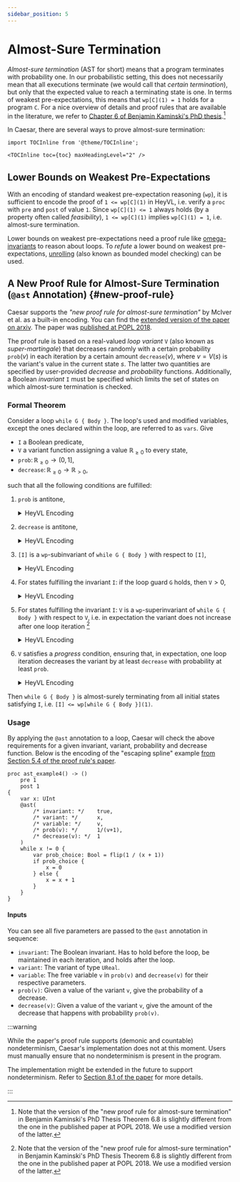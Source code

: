 ```yaml
---
sidebar_position: 5
---
```


# Almost-Sure Termination

_Almost-sure termination_ (AST for short) means that a program terminates with probability one.
In our probabilistic setting, this does not necessarily mean that all executions terminate (we would call that _certain termination_), but only that the expected value to reach a terminating state is one.
In terms of weakest pre-expectations, this means that `wp[C](1) = 1` holds for a program `C`.
For a nice overview of details and proof rules that are available in the literature, we refer to [Chapter 6 of Benjamin Kaminski's PhD thesis](https://publications.rwth-aachen.de/record/755408/files/755408.pdf#page=139).[^1]

In Caesar, there are several ways to prove almost-sure termination:

```mdx-code-block
import TOCInline from '@theme/TOCInline';

<TOCInline toc={toc} maxHeadingLevel="2" />
```

## Lower Bounds on Weakest Pre-Expectations

With an encoding of standard weakest pre-expectation reasoning (`wp`), it is sufficient to encode the proof of `1 <= wp[C](1)` in HeyVL, i.e. verify a `proc` with `pre` and `post` of value `1`.
Since `wp[C](1) <= 1` always holds (by a property often called _feasibility_), `1 <= wp[C](1)` implies `wp[C](1) = 1`, i.e. almost-sure termination.

Lower bounds on weakest pre-expectations need a proof rule like [omega-invariants](./omega-invariants.md) to reason about loops.
To _refute_ a lower bound on weakest pre-expectations, [unrolling](./unrolling.md) (also known as bounded model checking) can be used.

## A New Proof Rule for Almost-Sure Termination (`@ast` Annotation) {#new-proof-rule}

Caesar supports the _"new proof rule for almost-sure termination"_ by McIver et al. as a built-in encoding.
You can find the [extended version of the paper on arxiv](https://arxiv.org/pdf/1711.03588.pdf).
The paper was [published at POPL 2018](https://dl.acm.org/doi/10.1145/3158121).

The proof rule is based on a real-valued _loop variant_ $\mathtt{V}$ (also known as _super-martingale_) that decreases randomly with a certain probability $\mathtt{prob}(v)$ in each iteration by a certain amount $\mathtt{decrease}(v)$, where $v = V(s)$ is the variant's value in the current state $s$.
The latter two quantities are specified by user-provided _decrease_ and _probability_ functions.
Additionally, a Boolean _invariant_ $\mathtt{I}$ must be specified which limits the set of states on which almost-sure termination is checked.

### Formal Theorem

Consider a loop `while G { Body }`.
The loop's used and modified variables, except the ones declared within the loop, are referred to as `vars`.
Give
- $\mathtt{I}$ a Boolean predicate,
- $\mathtt{V}$ a variant function assigning a value $\mathbb{R}_{\geq 0}$ to every state,
- $\mathtt{prob} \colon \mathbb{R}_{\geq 0} \to (0,1]$,
- $\mathtt{decrease} \colon \mathbb{R}_{\geq 0} \to \mathbb{R}_{> 0}$,

such that all the following conditions are fulfilled:

1. $\mathtt{prob}$ is antitone,
    <details>
    <summary>HeyVL Encoding</summary>
    <p>

    ```heyvl
    proc prob_antitone(a: UReal, b: UReal) -> ()
        pre ?(a <= b)
        post ?(prob(a) >= prob(b))
    {}
    ```

    </p>
    </details>
2. $\mathtt{decrease}$ is antitone,
    <details>
    <summary>HeyVL Encoding</summary>
    <p>

    ```heyvl
    proc decrease_antitone(a: UReal, b: UReal) -> ()
        pre ?(a <= b)
        post ?(decrease(a) >= decrease(b))
    {}
    ```

    </p>
    </details>
3. `[I]` is a `wp`-subinvariant of `while G { Body }` with respect to `[I]`,
    <details>
    <summary>HeyVL Encoding</summary>
    <p>

    ```heyvl
    @wp
    proc I_wp_subinvariant(init_vars: ...) -> (vars: ...)
        pre [I(init_vars)]
        post [I(vars)]
    {
        vars = init_vars // set current state to input values
        if G {
            Body
        }
    }
    ```

    </p>
    </details>
4. For states fulfilling the invariant `I`: if the loop guard `G` holds, then $\mathtt{V} > 0$,
    <details>
    <summary>HeyVL Encoding</summary>
    <p>

    ```heyvl
    proc termination_condition(vars: ...) -> ()
        pre ?(I(vars))
        post ?(G(vars) ==> V(vars) > 0]
    {}
    ```

    </p>
    </details>
5. For states fulfilling the invariant `I`: `V` is a `wp`-superinvariant of `while G { Body }` with respect to `V`, i.e. in expectation the variant does not increase after one loop iteration [^1]
    <details>
    <summary>HeyVL Encoding</summary>
    <p>

    ```heyvl
    @wp
    coproc V_wp_superinvariant(init_vars: ...) -> (vars: ...)
        pre ?(!I(init_vars))
        pre V(init_vars)
        post V(vars)
    {
        vars = init_vars // set current state to input values
        if G {
            Body
        }
    }
    ```

    </p>
    </details>
6. `V` satisfies a _progress_ condition, ensuring that, in expectation, one loop iteration decreases the variant by at least `decrease` with probability at least `prob`.
    <details>
    <summary>HeyVL Encoding</summary>
    <p>

    ```heyvl
    @wp
    proc progress_condition(init_vars: ...) -> (vars: ...)
        pre [I(init_vars)] * [G(init_vars)] * prob(V(init_vars))
        post [V(vars) <= V(init_vars) - decrease(V(init_vars))]
    {
        vars = init_vars // set current state to input values
        Body
    }
    ```

    </p>
    </details>

Then `while G { Body }` is almost-surely terminating from all initial states satisfying `I`, i.e. `[I] <= wp[while G { Body }](1)`.


### Usage

By applying the `@ast` annotation to a loop, Caesar will check the above requirements for a given invariant, variant, probability and decrease function.
Below is the encoding of the "escaping spline" example [from Section 5.4 of the proof rule's paper](https://dl.acm.org/doi/pdf/10.1145/3158121#page=18).

```heyvl
proc ast_example4() -> ()
    pre 1
    post 1
{
    var x: UInt
    @ast(
        /* invariant: */    true,
        /* variant: */      x,
        /* variable: */     v,
        /* prob(v): */      1/(v+1),
        /* decrease(v): */  1
    )
    while x != 0 {
        var prob_choice: Bool = flip(1 / (x + 1))
        if prob_choice {
            x = 0
        } else {
            x = x + 1
        }
    }
}
```

#### Inputs

You can see all five parameters are passed to the `@ast` annotation in sequence:

 * `invariant`: The Boolean invariant. Has to hold before the loop, be maintained in each iteration, and holds after the loop.
 * `variant`: The variant of type `UReal`.
 * `variable`: The free variable `v` in `prob(v)` and `decrease(v)` for their respective parameters.
 * `prob(v)`: Given a value of the variant `v`, give the probability of a decrease.
 * `decrease(v)`: Given a value of the variant `v`, give the amount of the decrease that happens with probability `prob(v)`.


:::warning

While the paper's proof rule supports (demonic and countable) nondeterminism, Caesar's implementation does not at this moment.
Users must manually ensure that no nondeterminism is present in the program.

The implementation might be extended in the future to support nondeterminism.
Refer to [Section 8.1 of the paper](https://dl.acm.org/doi/pdf/10.1145/3158121#page=25) for more details.

:::

[^1]: Note that the version of the "new proof rule for almost-sure termination" in Benjamin Kaminski's PhD Thesis Theorem 6.8 is slightly different from the one in the published paper at POPL 2018. We use a modified version of the latter.
